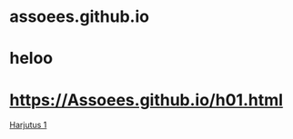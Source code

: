 # assoees.github.io
# heloo
#   <a>https://Assoees.github.io/h01.html<a>
<a href="h01.html">Harjutus 1</a>